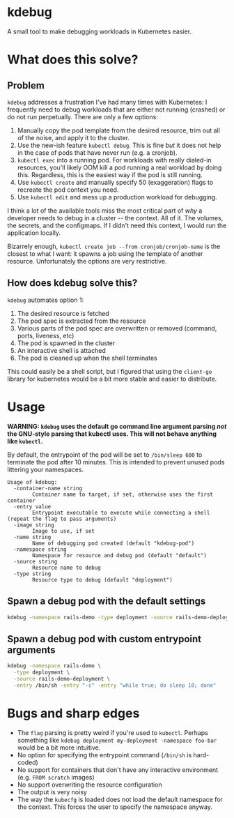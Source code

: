 # kdebug

A small tool to make debugging workloads in Kubernetes easier.

# What does this solve?

## Problem

`kdebug` addresses a frustration I've had many times with Kubernetes: I frequently need to debug
workloads that are either not running (crashed) or do not run perpetually. There are only a few
options:

1. Manually copy the pod template from the desired resource, trim out all of the noise, and apply it
   to the cluster.
2. Use the new-ish feature `kubectl debug`. This is fine _but_ it does not help in the case of pods
   that have never run (e.g. a cronjob).
3. `kubectl exec` into a running pod. For workloads with really dialed-in resources, you'll likely
   OOM kill a pod running a real workload by doing this. Regardless, this is the easiest way if the
   pod is still running.
4. Use `kubectl create` and manually specify 50 (exaggeration) flags to recreate the pod context you
   need.
5. Use `kubectl edit` and mess up a production workload for debugging.

I think a lot of the available tools miss the most critical part of _why_ a developer needs to debug
in a cluster -- the context. All of it. The volumes, the secrets, and the configmaps. If I didn't
need this context, I would run the application locally.

Bizarrely enough, `kubectl create job --from cronjob/cronjob-name` is the closest to what I want: it
spawns a job using the template of another resource. Unfortunately the options are very restrictive.

## How does kdebug solve this?

`kdebug` automates option 1:

1. The desired resource is fetched
2. The pod spec is extracted from the resource
3. Various parts of the pod spec are overwritten or removed (command, ports, liveness, etc)
4. The pod is spawned in the cluster
5. An interactive shell is attached
6. The pod is cleaned up when the shell terminates

This could easily be a shell script, but I figured that using the `client-go` library for kubernetes
would be a bit more stable and easier to distribute.

# Usage

**WARNING: `kdebug` uses the default go command line argument parsing _not_ the GNU-style parsing
that kubectl uses. This will not behave anything like `kubectl`.**

By default, the entrypoint of the pod will be set to `/bin/sleep 600` to terminate the pod after 10
minutes. This is intended to prevent unused pods littering your namespaces.

```
Usage of kdebug:
  -container-name string
    	Container name to target, if set, otherwise uses the first container
  -entry value
    	Entrypoint executable to execute while connecting a shell (repeat the flag to pass arguments)
  -image string
    	Image to use, if set
  -name string
    	Name of debugging pod created (default "kdebug-pod")
  -namespace string
    	Namespace for resource and debug pod (default "default")
  -source string
    	Resource name to debug
  -type string
    	Resource type to debug (default "deployment")
```

## Spawn a debug pod with the default settings

```sh
kdebug -namespace rails-demo -type deployment -source rails-demo-deployment
```

## Spawn a debug pod with custom entrypoint arguments

```sh
kdebug -namespace rails-demo \
  -type deployment \
  -source rails-demo-deployment \
  -entry /bin/sh -entry "-c" -entry "while true; do sleep 10; done"
```

# Bugs and sharp edges

- The `flag` parsing is pretty weird if you're used to `kubectl`. Perhaps something like `kdebug
  deployment my-deployment -namespace foo-bar` would be a bit more intuitive.
- No option for specifying the entrypoint command (`/bin/sh` is hard-coded)
- No support for containers that don't have any interactive environment (e.g. `FROM scratch` images)
- No support overwriting the resource configuration
- The output is very noisy
- The way the `kubecfg` is loaded does not load the default namespace for the context. This forces
  the user to specify the namespace anyway.
